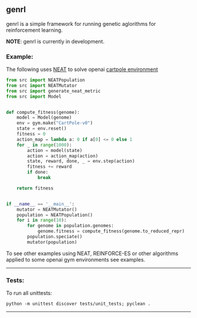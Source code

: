 ## genrl

genrl is a simple framework for running genetic aglorithms for 
reinforcement learning.

__NOTE__: genrl is currently in development.

### Example:

The following uses [NEAT](http://nn.cs.utexas.edu/downloads/papers/stanley.ec02.pdf) to solve openai 
[cartpole environment](https://gym.openai.com/envs/CartPole-v1/)

```python
from src import NEATPopulation
from src import NEATMutator
from src import generate_neat_metric
from src import Model


def compute_fitness(genome):
    model = Model(genome)
    env = gym.make("CartPole-v0")
    state = env.reset()
    fitness = 0
    action_map = lambda a: 0 if a[0] <= 0 else 1
    for _ in range(1000):
        action = model(state)
        action = action_map(action)
        state, reward, done, _ = env.step(action)
        fitness += reward
        if done:
            break

    return fitness


if __name__ == '__main__':
    mutator = NEATMutator()
    population = NEATPopulation()
    for i in range(10):
        for genome in population.genomes:
            genome.fitness = compute_fitness(genome.to_reduced_repr)
        population.speciate()
        mutator(population)
```

To see other examples using NEAT, REINFORCE-ES or other algorithms applied to some openai
gym environments see examples.

___

### Tests:

To run all unittests:

```shell
python -m unittest discover tests/unit_tests; pyclean .
```

___



